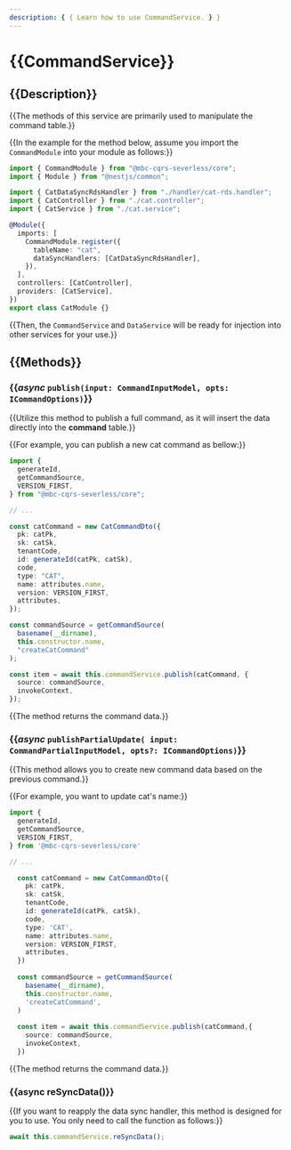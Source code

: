 ```yaml
---
description: { { Learn how to use CommandService. } }
---
```


# {{CommandService}}

## {{Description}}

{{The methods of this service are primarily used to manipulate the command table.}}

{{In the example for the method below, assume you import the `CommandModule` into your module as follows:}}

```ts
import { CommandModule } from "@mbc-cqrs-severless/core";
import { Module } from "@nestjs/common";

import { CatDataSyncRdsHandler } from "./handler/cat-rds.handler";
import { CatController } from "./cat.controller";
import { CatService } from "./cat.service";

@Module({
  imports: [
    CommandModule.register({
      tableName: "cat",
      dataSyncHandlers: [CatDataSyncRdsHandler],
    }),
  ],
  controllers: [CatController],
  providers: [CatService],
})
export class CatModule {}
```

{{Then, the `CommandService` and `DataService` will be ready for injection into other services for your use.}}

## {{Methods}}

### {{*async* `publish(input: CommandInputModel, opts: ICommandOptions)`}}

{{Utilize this method to publish a full command, as it will insert the data directly into the **command** table.}}

{{For example, you can publish a new cat command as bellow:}}

```ts
import {
  generateId,
  getCommandSource,
  VERSION_FIRST,
} from "@mbc-cqrs-severless/core";

// ...

const catCommand = new CatCommandDto({
  pk: catPk,
  sk: catSk,
  tenantCode,
  id: generateId(catPk, catSk),
  code,
  type: "CAT",
  name: attributes.name,
  version: VERSION_FIRST,
  attributes,
});

const commandSource = getCommandSource(
  basename(__dirname),
  this.constructor.name,
  "createCatCommand"
);

const item = await this.commandService.publish(catCommand, {
  source: commandSource,
  invokeContext,
});
```

{{The method returns the command data.}}

### {{*async* `publishPartialUpdate( input: CommandPartialInputModel, opts?: ICommandOptions)`}}

{{This method allows you to create new command data based on the previous command.}}

{{For example, you want to update cat's name:}}

```ts
import {
  generateId,
  getCommandSource,
  VERSION_FIRST,
} from '@mbc-cqrs-severless/core'

// ...

  const catCommand = new CatCommandDto({
    pk: catPk,
    sk: catSk,
    tenantCode,
    id: generateId(catPk, catSk),
    code,
    type: 'CAT',
    name: attributes.name,
    version: VERSION_FIRST,
    attributes,
  })
  
  const commandSource = getCommandSource(
    basename(__dirname),
    this.constructor.name,
    'createCatCommand',
  )
  
  const item = await this.commandService.publish(catCommand,{
    source: commandSource,
    invokeContext,
  })
```

{{The method returns the command data.}}

### {{async reSyncData()}}

{{If you want to reapply the data sync handler, this method is designed for you to use. You only need to call the function as follows:}}

```ts
await this.commandService.reSyncData();
```
